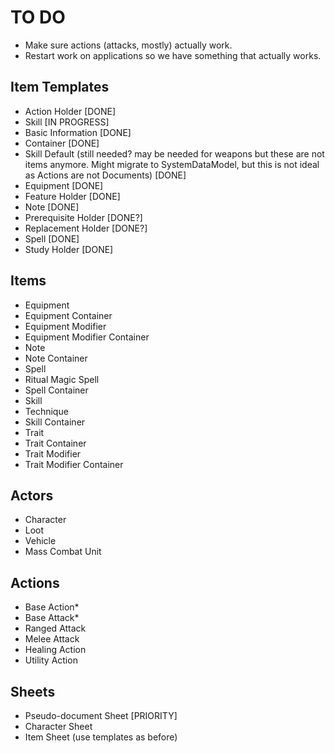 # TO DO

- Make sure actions (attacks, mostly) actually work.
- Restart work on applications so we have something that actually works.

## Item Templates

- Action Holder [DONE]
- Skill [IN PROGRESS]
- Basic Information [DONE]
- Container [DONE]
- Skill Default (still needed? may be needed for weapons but these are not items anymore. Might migrate to SystemDataModel, but this is not ideal as Actions are not Documents) [DONE]
- Equipment [DONE]
- Feature Holder [DONE]
- Note [DONE]
- Prerequisite Holder [DONE?]
- Replacement Holder [DONE?]
- Spell [DONE]
- Study Holder [DONE]

## Items

- Equipment
- Equipment Container
- Equipment Modifier
- Equipment Modifier Container
- Note
- Note Container
- Spell
- Ritual Magic Spell
- Spell Container
- Skill
- Technique
- Skill Container
- Trait
- Trait Container
- Trait Modifier
- Trait Modifier Container

## Actors

- Character
- Loot
- Vehicle
- Mass Combat Unit

## Actions

- Base Action\*
- Base Attack\*
- Ranged Attack
- Melee Attack
- Healing Action
- Utility Action

## Sheets

- Pseudo-document Sheet [PRIORITY]
- Character Sheet
- Item Sheet (use templates as before)
